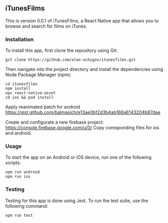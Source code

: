 ## iTunesFilms

This is version 0.0.1 of iTunesFilms, a React Native app that allows you to browse and search for films on iTunes.

### Installation

To install this app, first clone the repository using Git:

```
git clone https://github.com/alex-ochigov/itunesfilms.git
```

Then navigate into the project directory and install the dependencies using Node Package Manager (npm):

```
cd itunesfilms
npm install
npx react-native-asset
cd ios && pod install
```

Apply reanimated patch for android https://gist.github.com/balmasich/e13ae0b12d3b4ab166a6143204b87dae

Create and configurate a new firebase project: https://console.firebase.google.com/u/0/
Copy coresponding files for ios and android.
### Usage

To start the app on an Android or iOS device, run one of the following scripts:

```
npm run android
npm run ios
```

### Testing

Testing for this app is done using Jest. To run the test suite, use the following command:

```
npm run test
```
